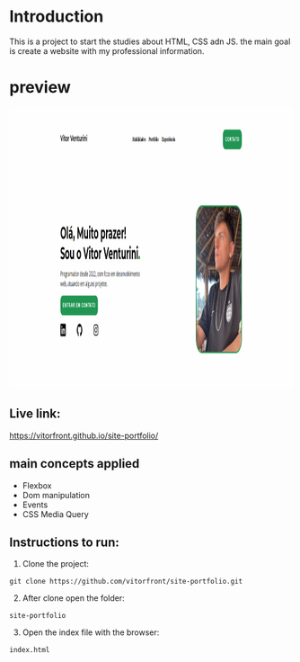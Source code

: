 # Introduction

This is a project to start the studies about HTML, CSS adn JS.
the main goal is create a website with my professional information.

# preview

<img src="https://github.com/vitorfront/site-portfolio/blob/main/preview.png" height="500"/>

## Live link:

https://vitorfront.github.io/site-portfolio/

## main concepts applied

- Flexbox
- Dom manipulation
- Events
- CSS Media Query

## Instructions to run:

1. Clone the project:

```
git clone https://github.com/vitorfront/site-portfolio.git
```

2. After clone open the folder:

```
site-portfolio
```

3. Open the index file with the browser:

```
index.html
```
